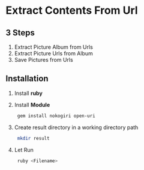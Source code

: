 # Extract Contents From Url

## 3 Steps

1. Extract Picture Album from Urls
2. Extract Picture Urls from Album
3. Save Pictures from Urls

## Installation

1. Install **ruby**
2. Install **Module**

   ```bash
    gem install nokogiri open-uri
   ```

3. Create result directory in a working directory path

   ```bash
    mkdir result
   ```

4. Let Run

   ```bash
    ruby <Filename>
   ```
